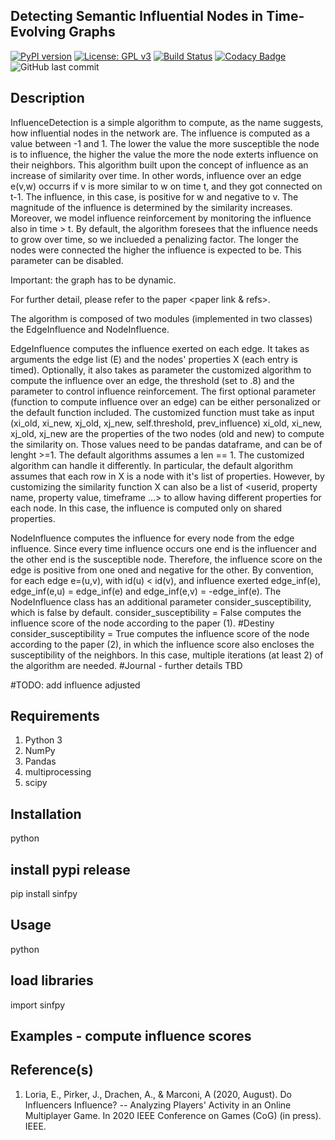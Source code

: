 ## Detecting Semantic Influential Nodes in Time-Evolving Graphs
[![PyPI version](https://badge.fury.io/py/smogn.svg)](https://badge.fury.io/py/sinfpy)
[![License: GPL v3](https://img.shields.io/badge/License-GPLv3-blue.svg)](https://www.gnu.org/licenses/gpl-3.0)
[![Build Status](https://travis-ci.com/nickkunz/smogn.svg?branch=master)](https://travis-ci.com/enrlor/sinfpy)
[![Codacy Badge](https://api.codacy.com/project/badge/Grade/1bfe5a201f3b4a9787c6cf4b365736ed)](https://www.codacy.com/manual/enrlor/sinfpy?utm_source=github.com&amp;utm_medium=referral&amp;utm_content=nickkunz/smogn&amp;utm_campaign=Badge_Grade)
![GitHub last commit](https://img.shields.io/github/last-commit/enrlor/sinfpy)

## Description
InfluenceDetection is a simple algorithm to compute, as the name suggests, how influential nodes in the network are. 
The influence is computed as a value between -1 and 1. The lower the value the more susceptible the node is to influence, the higher the value the more the node exterts influence on their neighbors.
This algorithm built upon the concept of influence as an increase of similarity over time. In other words, influence over an edge e(v,w) occurrs if v is more similar to w on time t, and they got connected on t-1. The influence, in this case, is positive for w and negative to v. The magnitude of the influence is determined by the similarity increases.
Moreover, we model influence reinforcement by monitoring the influence also in time > t. By default, the algorithm foresees that the influence needs to grow over time, so we inclueded a penalizing factor. The longer the nodes were connected the higher the influence is expected to be. This parameter can be disabled.

Important: the graph has to be dynamic. 

For further detail, please refer to the paper <paper link & refs>.

The algorithm is composed of two modules (implemented in two classes) the EdgeInfluence and NodeInfluence.

EdgeInfluence computes the influence exerted on each edge. 
It takes as arguments the edge list (E) and the nodes' properties X (each entry is timed). Optionally, it also takes as parameter the customized algorithm to compute the influence over an edge, the threshold (set to .8) and the parameter to control influence reinforcement.
The first optional parameter (function to compute influence over an edge) can be either personalized or the default function included. The customized function must take as input 
(xi_old, xi_new, xj_old, xj_new, self.threshold, prev_influence)
xi_old, xi_new, xj_old, xj_new are the properties of the two nodes (old and new) to compute the similarity on. Those values need to be pandas dataframe, and can be of lenght >=1. The default algorithms assumes a len == 1. The customized algorithm can handle it differently.
In particular, the default algorithm assumes that each row in X is a node with it's list of properties. However, by customizing the similarity function X can also be a list of <userid, property name, property value, timeframe ...> to allow having different properties for each node. In this case, the influence is computed only on shared properties.

NodeInfluence computes the influence for every node from the edge influence. Since every time influence occurs one end is the influencer and the other end is the susceptible node. Therefore, the influence score on the edge is positive from one oned and negative for the other. 
By convention, for each edge e=(u,v), with id(u) < id(v), and influence exerted edge_inf(e), edge_inf(e,u) = edge_inf(e) and edge_inf(e,v) = -edge_inf(e).
The NodeInfluence class has an additional parameter consider_susceptibility, which is false by default.
consider_susceptibility = False computes the influence score of the node according to the paper (1). #Destiny
consider_susceptibility = True computes the influence score of the node according to the paper (2), in which the influence score also encloses the susceptibility of the neighbors. In this case, multiple iterations (at least 2) of the algorithm are needed. #Journal - further details TBD

#TODO: add influence adjusted

## Requirements
1. Python 3
2. NumPy
3. Pandas
4. multiprocessing
5. scipy

## Installation
python
## install pypi release
pip install sinfpy

## Usage
python
## load libraries
import sinfpy

## Examples - compute influence scores

## Reference(s)
1. Loria, E., Pirker, J., Drachen, A., & Marconi, A (2020, August). Do Influencers Influence? -- Analyzing Players' Activity in an Online Multiplayer Game. In 2020 IEEE Conference on Games (CoG) (in press). IEEE.


